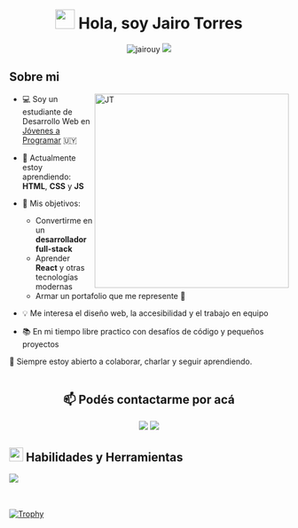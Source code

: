 <h1 align="center"><img src="https://media.giphy.com/media/hvRJCLFzcasrR4ia7z/giphy.gif" width="35"> Hola, soy Jairo Torres</h1>

<p align="center">
  <img src="https://komarev.com/ghpvc/?username=jairouy&label=Profile%20views&style=for-the-badge&color=213E62" alt="jairouy" />
  <img src="https://img.shields.io/github/followers/jairouy?label=Followers&style=for-the-badge&color=0A1833" />
</p>

<h2>Sobre mi</h2>

  <a href="https://jairouy.github.io" target="_blank"><img align="right" width="350" alt="JT" src="https://jairouy.github.io/assets/imgs/me.png"/></a>
  
  - 💻 Soy un estudiante de Desarrollo Web en <a href="https://jovenesaprogramar.edu.uy" target="_blank">Jóvenes a Programar</a> 🇺🇾
    
  - 🌱 Actualmente estoy aprendiendo: **HTML**, **CSS** y **JS**
    
  - 🚀 Mis objetivos:
    - Convertirme en un **desarrollador full-stack**
    - Aprender **React** y otras tecnologías modernas
    - Armar un portafolio que me represente 💼

  - 💡 Me interesa el diseño web, la accesibilidad y el trabajo en equipo
    
  - 📚 En mi tiempo libre practico con desafíos de código y pequeños proyectos
  
💬 Siempre estoy abierto a colaborar, charlar y seguir aprendiendo.
<br/><br/>
<h2 align="center">📫 Podés contactarme por acá</h2>
<p align="center">
  <a href="https://www.linkedin.com/in/jairo-torres-/" target="_blank"><img src="https://skillicons.dev/icons?i=linkedin"/></a>
  <a href="mailto:jairo.torres.uy@gmail.com"><img src="https://skillicons.dev/icons?i=gmail"/></a>
</p>
<h2><img src="https://media2.giphy.com/media/QssGEmpkyEOhBCb7e1/giphy.gif?cid=ecf05e47a0n3gi1bfqntqmob8g9aid1oyj2wr3ds3mg700bl&rid=giphy.gif" width ="25"> Habilidades y Herramientas</h2>
<img src="https://skillicons.dev/icons?i=html,css,js,vscode,git,github"/>

<br/><br/>
[![Trophy](https://github-profile-trophy.vercel.app/?username=jairouy&theme=onedark&row=1)](https://github.com/ryo-ma/github-profile-trophy)




